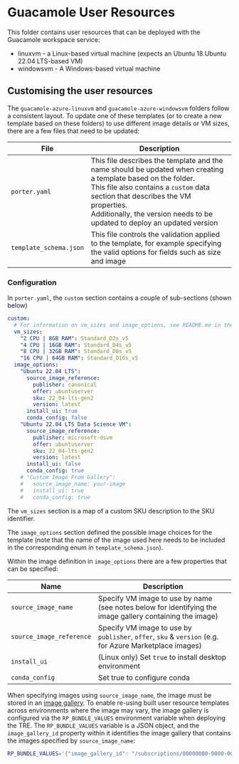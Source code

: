 # Guacamole User Resources

This folder contains user resources that can be deployed with the Guacamole workspace service:

- linuxvm - a Linux-based virtual machine (expects an Ubuntu 18.Ubuntu 22.04 LTS-based VM)
- windowsvm - A Windows-based virtual machine


## Customising the user resources

The `guacamole-azure-linuxvm` and `guacamole-azure-windowsvm` folders follow a consistent layout.
To update one of these templates (or to create a new template based on these folders) to use different image details or VM sizes, there are a few files that need to be updated:

| File                   | Description                                                                                                                                                                                                                                                                        |
| ---------------------- | ---------------------------------------------------------------------------------------------------------------------------------------------------------------------------------------------------------------------------------------------------------------------------------- |
| `porter.yaml`          | This file describes the template and the name should be updated when creating a template based on the folder.<br> This file also contains a `custom` data section that describes the VM properties.<br> Additionally, the version needs to be updated to deploy an updated version |
| `template_schema.json` | This file controls the validation applied to the template, for example specifying the valid options for fields such as size and image                                                                                                                                              |

### Configuration

In `porter.yaml`, the `custom` section contains a couple of sub-sections (shown below)

```yaml
custom:
  # For information on vm_sizes and image_options, see README.me in the guacamole/user-resources folder
  vm_sizes:
    "2 CPU | 8GB RAM": Standard_D2s_v5
    "4 CPU | 16GB RAM": Standard_D4s_v5
    "8 CPU | 32GB RAM": Standard_D8s_v5
    "16 CPU | 64GB RAM": Standard_D16s_v5
  image_options:
    "Ubuntu 22.04 LTS":
      source_image_reference:
        publisher: canonical
        offer: ubuntuserver
        sku: 22_04-lts-gen2
        version: latest
      install_ui: true
      conda_config: false
    "Ubuntu 22.04 LTS Data Science VM":
      source_image_reference:
        publisher: microsoft-dsvm
        offer: ubuntuserver
        sku: 22_04-lts-gen2
        version: latest
      install_ui: false
      conda_config: true
    # "Custom Image From Gallery":
    #   source_image_name: your-image
    #   install_ui: true
    #   conda_config: true
```

The `vm_sizes` section is a map of a custom SKU description to the SKU identifier.

The `image_options` section defined the possible image choices for the template (note that the name of the image used here needs to be included in the corresponding enum in `template_schema.json`).

Within the image definition in `image_options` there are a few properties that can be specified:

| Name                     | Description                                                                                              |
| ------------------------ | -------------------------------------------------------------------------------------------------------- |
| `source_image_name`      | Specify VM image to use by name (see notes below for identifying the image gallery containing the image) |
| `source_image_reference` | Specify VM image to use by `publisher`, `offer`, `sku` & `version` (e.g. for Azure Marketplace images)   |
| `install_ui`             | (Linux only) Set `true` to install desktop environment                                                   |
| `conda_config`           | Set true to configure conda                                                                              |

When specifying images using `source_image_name`, the image must be stored in an [image gallery](https://learn.microsoft.com/en-us/azure/virtual-machines/azure-compute-gallery).
To enable re-using built user resource templates across environments where the image may vary, the image gallery is configured via the `RP_BUNDLE_VALUES` environment variable when deploying the TRE.
The `RP_BUNDLE_VALUES` variable is a JSON object, and the `image_gallery_id` property within it identifies the image gallery that contains the images specified by `source_image_name`:


```bash
RP_BUNDLE_VALUES='{"image_gallery_id": "/subscriptions/00000000-0000-0000-0000-000000000000/resourceGroups/<your-rg>/providers/Microsoft.Compute/galleries/<your-gallery-name>"}
```


